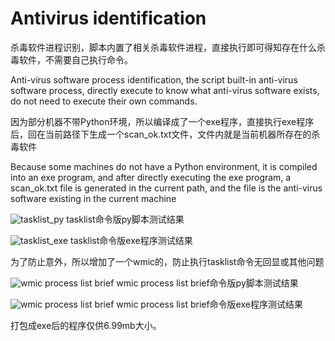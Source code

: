 # Antivirus identification


杀毒软件进程识别，脚本内置了相关杀毒软件进程，直接执行即可得知存在什么杀毒软件，不需要自己执行命令。

Anti-virus software process identification, the script built-in anti-virus software process, directly execute to know what anti-virus software exists, do not need to execute their own commands.



因为部分机器不带Python环境，所以编译成了一个exe程序，直接执行exe程序后，回在当前路径下生成一个scan_ok.txt文件，文件内就是当前机器所存在的杀毒软件

Because some machines do not have a Python environment, it is compiled into an exe program, and after directly executing the exe program, a scan_ok.txt file is generated in the current path, and the file is the anti-virus software existing in the current machine


![tasklist_py](https://upload.cc/i1/2024/05/01/oLFntZ.png)
tasklist命令版py脚本测试结果

![tasklist_exe](https://upload.cc/i1/2024/05/01/6Bm7Qr.png)
tasklist命令版exe程序测试结果

为了防止意外，所以增加了一个wmic的，防止执行tasklist命令无回显或其他问题


![wmic process list brief](https://upload.cc/i1/2024/05/01/KXt4ld.png)
wmic process list brief命令版py脚本测试结果

![wmic process list brief]([https://upload.cc/i1/2024/05/01/Oknr4m.png)
wmic process list brief命令版exe程序测试结果

打包成exe后的程序仅供6.99mb大小。

